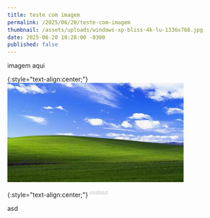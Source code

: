 ```yaml
---
title: teste com imagem
permalink: /2025/06/20/teste-com-imagem
thumbnail: /assets/uploads/windows-xp-bliss-4k-lu-1336x768.jpg
date: 2025-06-20 10:28:00 -0300
published: false
---
```

imagem aqui

{:style="text-align:center;"}
[![](/assets/uploads/windows-xp-bliss-4k-lu-1336x768-thumb.jpg)](/assets/uploads/windows-xp-bliss-4k-lu-1336x768.jpg)

{:style="text-align:center;"}
 *<sup><font color="#C0C0C0">asdasd</font></sup>*

asd
